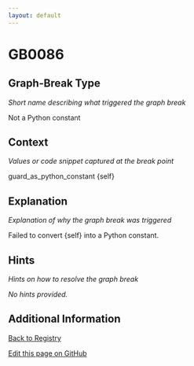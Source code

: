 ```yaml
---
layout: default
---
```

# GB0086

## Graph-Break Type
*Short name describing what triggered the graph break*

Not a Python constant

## Context
*Values or code snippet captured at the break point*

guard_as_python_constant {self}

## Explanation
*Explanation of why the graph break was triggered*

Failed to convert {self} into a Python constant.

## Hints
*Hints on how to resolve the graph break*

*No hints provided.*


## Additional Information

<!-- ADDITIONAL INFORMATION START - Add custom information below this line -->

<!-- ADDITIONAL INFORMATION END -->

[Back to Registry](../index.html)

[Edit this page on GitHub](https://github.com/pytorch-labs/compile-graph-break-site/edit/main/docs/gb/gb0086.md)
